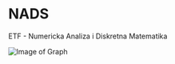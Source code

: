 # NADS
ETF - Numericka Analiza i Diskretna Matematika

![Image of Graph](https://i.imgur.com/8a0kz8U.png)
